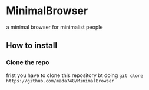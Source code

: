 # MinimalBrowser
a minimal browser for minimalist people
## How to install
### Clone the repo
frist you have to clone this repository bt doing
```git clone https://github.com/mada748/MinimalBrowser```
